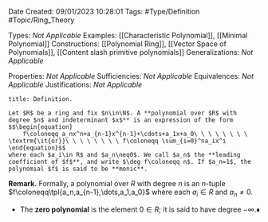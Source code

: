 <div class="topSpace"></div>

Date Created: 09/01/2023 10:28:01
Tags: #Type/Definition #Topic/Ring_Theory

Types: _Not Applicable_
Examples: [[Characteristic Polynomial]], [[Minimal Polynomial]]
Constructions: [[Polynomial Ring]], [[Vector Space of Polynomials]], [[Content slash primitive polynomials]]
Generalizations: _Not Applicable_

Properties: _Not Applicable_
Sufficiencies: _Not Applicable_
Equivalences: _Not Applicable_
Justifications: _Not Applicable_

``` ad-Definition
title: Definition.

Let $R$ be a ring and fix $n\in\N$. A **polynomial over $R$ with degree $n$ and indeterminant $x$** is an expression of the form
$$\begin{equation}
    f\coloneqq a_nx^n+a_{n-1}x^{n-1}+\cdots+a_1x+a_0\ \ \ \ \ \ \ \ \textrm{\it{or}}\ \ \ \ \ \ \ \ f\coloneqq \sum_{i=0}^na_ix^i
\end{equation}$$
where each $a_i\in R$ and $a_n\neq0$. We call $a_n$ the **leading coefficient of $f$**, and write $\deg f\coloneqq n$. If $a_n=1$, the polynomial $f$ is said to be **monic**.

```

<b>Remark.</b> Formally, a polynomial over $R$ with degree $n$ is an $n$-tuple $f\coloneqq\tpl{a_n,a_{n-1},\dots,a_1,a_0}$ where each $a_i\in R$ and $a_n\neq0$.
* The **zero polynomial** is the element $0\in R$; it is said to have degree $-\infty$.<span style="float:right;">$\blacklozenge$</span>
